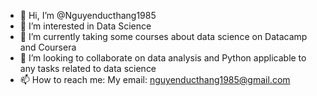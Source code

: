 - 👋 Hi, I’m @Nguyenducthang1985
- 👀 I’m interested in Data Science
- 🌱 I’m currently taking some courses about data science on Datacamp and Coursera
- 💞️ I’m looking to collaborate on data analysis and Python applicable to any tasks related to data science
- 📫 How to reach me: My email: nguyenducthang1985@gmail.com

<!---
Nguyenducthang1985/Nguyenducthang1985 is a ✨ special ✨ repository because its `README.md` (this file) appears on your GitHub profile.
You can click the Preview link to take a look at your changes.
--->
